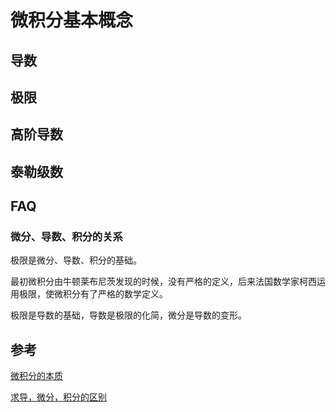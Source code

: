 # 微积分基本概念

## 导数

## 极限

## 高阶导数

## 泰勒级数

## FAQ

### 微分、导数、积分的关系

极限是微分、导数、积分的基础。

最初微积分由牛顿莱布尼茨发现的时候，没有严格的定义，后来法国数学家柯西运用极限，使微积分有了严格的数学定义。

极限是导数的基础，导数是极限的化简，微分是导数的变形。

## 参考

[微积分的本质](https://www.bilibili.com/video/BV1qW411N7FU?spm_id_from=333.1007.top_right_bar_window_custom_collection.content.click&vd_source=0de1212e1a5de639602eb19cc0aacc0b)

[求导，微分，积分的区别](http://www.360doc.com/content/19/1021/00/65181436_868070862.shtml)